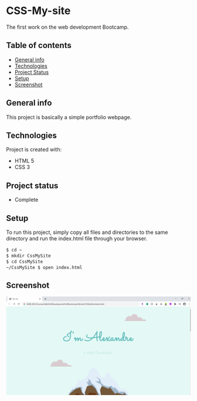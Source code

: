 # CSS-My-site
 The first work on the web development Bootcamp.

## Table of contents
* [General info](#general-info)
* [Technologies](#technologies)
* [Project Status](#project-status)
* [Setup](#setup)
* [Screenshot](#screenshot)

## General info
This project is basically a simple portfolio webpage.
	
## Technologies
Project is created with:
* HTML 5
* CSS 3

## Project status
* Complete
	
## Setup
To run this project, simply copy all files and directories to the same directory and run the index.html file through your browser.

```
$ cd ~
$ mkdir CssMySite
$ cd CssMySite
~/CssMySite $ open index.html
```

## Screenshot
![Alt text](/images/CssMySite-screenShot.png?raw=true "NewsletterSignup")
